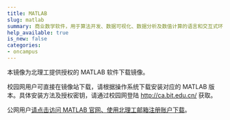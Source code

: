 ```yaml
---
title: MATLAB
slug: matlab
summary: 商业数学软件，用于算法开发、数据可视化、数据分析及数值计算的语言和交互式环境
help_available: true
is_new: false
categories:
- oncampus
---
```


本镜像为北理工提供授权的 MATLAB 软件下载镜像。

校园网用户可直接在镜像站下载，请根据操作系统下载安装对应的 MATLAB 版本。具体安装方法及授权密钥，请通过校园网登陆 http://ca.bit.edu.cn/ 获取。

公网用户[请点击访问 MATLAB 官网、使用北理工邮箱注册账户下载](https://www.mathworks.cn/licensecenter/licenses)。
